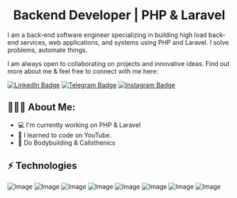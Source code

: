 <h1 align="center">Backend Developer | PHP & Laravel</h1>


I am a back-end software engineer specializing in building high load back-end services, web applications, and systems using PHP and Laravel. I solve problems, automate things. <br>

I am always open to collaborating on projects and innovative ideas.  Find out more about me & feel free to connect with me here:

[![LinkedIn Badge](https://img.shields.io/badge/@xurshid_abdumannonov-2CA5E0?style=flat-square&logo=LinkedInm&logoColor=white&link=https://www.linkedin.com/in/xurshid-abdumannonov/)](https://www.linkedin.com/in/xurshid-abdumannonov/) 
[![Telegram Badge](https://img.shields.io/badge/@xurshid_abdumannonov-2CA5E0?style=flat-square&logo=telegram&logoColor=white&link=https://t.me/xurshid_0625)](https://t.me/xurshid_0625) 
[![Instagram Badge](https://img.shields.io/badge/@xurshid_abdumannonov-blue?style=flat-square&logo=instagram&logoColor=white&link=https://www.instagram.com/xurshid_0625)](https://www.instagram.com/xurshid_0625) 


<h2 align="left">👨🏻‍💻 About Me:</h2>

- :computer: I'm currently working on PHP & Laravel
- :triangular_flag_on_post: I learned to code on YouTube.
- :muscle: Do Bodybuilding & Calisthenics

## ⚡ Technologies

![Image](https://img.shields.io/badge/Laravel-FF2D20?style=for-the-badge&logo=laravel&logoColor=white)
![Image](https://img.shields.io/badge/php-777BB4?style=for-the-badge&logo=php&logoColor=white)
![Image](https://img.shields.io/badge/MySQL-005C84?style=for-the-badge&logo=mysql&logoColor=white)
![Image](https://img.shields.io/badge/PostgreSQL-316192?style=for-the-badge&logo=postgresql&logoColor=white)
![Image](https://img.shields.io/badge/Git-F05032?style=for-the-badge&logo=git&logoColor=white)
![Image](https://img.shields.io/badge/-HTML5-E34F26?style=for-the-badge&logo=html5&logoColor=white)
![Image](https://img.shields.io/badge/-CSS3-1572B6?style=for-the-badge&logo=css3)
![Image](https://img.shields.io/badge/-Bootstrap-563D7C?style=for-the-badge&logo=bootstrap)

